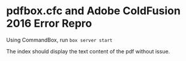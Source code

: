 # pdfbox.cfc and Adobe ColdFusion 2016 Error Repro

Using CommandBox, run `box server start`

The index should display the text content of the pdf without issue.
